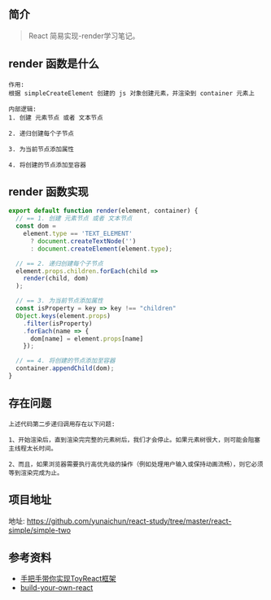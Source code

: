 ## 简介

> React 简易实现-render学习笔记。

## render 函数是什么

```text
作用: 
根据 simpleCreateElement 创建的 js 对象创建元素，并渲染到 container 元素上

内部逻辑: 
1. 创建 元素节点 或者 文本节点

2. 递归创建每个子节点

3. 为当前节点添加属性

4. 将创建的节点添加至容器
```

## render 函数实现

```js
export default function render(element, container) {
  // == 1. 创建 元素节点 或者 文本节点
  const dom =
    element.type == 'TEXT_ELEMENT'
      ? document.createTextNode('')
      : document.createElement(element.type);

  // == 2. 递归创建每个子节点
  element.props.children.forEach(child =>
    render(child, dom)
  );

  // == 3. 为当前节点添加属性
  const isProperty = key => key !== "children"
  Object.keys(element.props)
    .filter(isProperty)
    .forEach(name => {
      dom[name] = element.props[name]
    });

  // == 4. 将创建的节点添加至容器
  container.appendChild(dom);
}
```

## 存在问题

```text
上述代码第二步递归调用存在以下问题:

1、开始渲染后，直到渲染完完整的元素树后，我们才会停止。如果元素树很大，则可能会阻塞主线程太长时间。

2、而且，如果浏览器需要执行高优先级的操作（例如处理用户输入或保持动画流畅），则它必须等到渲染完成为止。
```

## 项目地址

地址: https://github.com/yunaichun/react-study/tree/master/react-simple/simple-two

## 参考资料

- [手把手带你实现ToyReact框架](https://u.geekbang.org/lesson/50)
- [build-your-own-react](https://pomb.us/build-your-own-react/)
